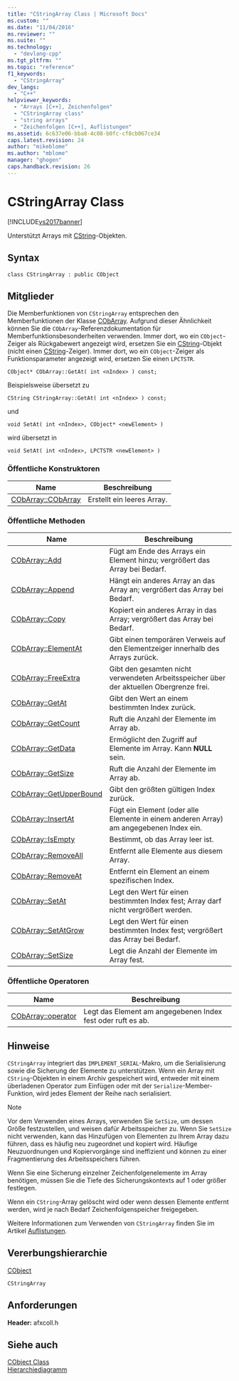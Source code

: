 ```yaml
---
title: "CStringArray Class | Microsoft Docs"
ms.custom: ""
ms.date: "11/04/2016"
ms.reviewer: ""
ms.suite: ""
ms.technology: 
  - "devlang-cpp"
ms.tgt_pltfrm: ""
ms.topic: "reference"
f1_keywords: 
  - "CStringArray"
dev_langs: 
  - "C++"
helpviewer_keywords: 
  - "Arrays [C++], Zeichenfolgen"
  - "CStringArray class"
  - "string arrays"
  - "Zeichenfolgen [C++], Auflistungen"
ms.assetid: 6c637e06-bba8-4c08-b0fc-cf8cb067ce34
caps.latest.revision: 24
author: "mikeblome"
ms.author: "mblome"
manager: "ghogen"
caps.handback.revision: 26
---
```

# CStringArray Class
[!INCLUDE[vs2017banner](../../assembler/inline/includes/vs2017banner.md)]

Unterstützt Arrays mit [CString](../../atl-mfc-shared/using-cstring.md)\-Objekten.  
  
## Syntax  
  
```  
class CStringArray : public CObject  
```  
  
## Mitglieder  
 Die Memberfunktionen von `CStringArray` entsprechen den Memberfunktionen der Klasse [CObArray](../../mfc/reference/cobarray-class.md).  Aufgrund dieser Ähnlichkeit können Sie die `CObArray`\-Referenzdokumentation für Memberfunktionsbesonderheiten verwenden.  Immer dort, wo ein `CObject`\-Zeiger als Rückgabewert angezeigt wird, ersetzen Sie ein [CString](../../atl-mfc-shared/using-cstring.md)\-Objekt \(nicht einen [CString](../../atl-mfc-shared/using-cstring.md)\-Zeiger\).  Immer dort, wo ein `CObject`\-Zeiger als Funktionsparameter angezeigt wird, ersetzen Sie einen `LPCTSTR`.  
  
 `CObject* CObArray::GetAt( int <nIndex> ) const;`  
  
 Beispielsweise übersetzt zu  
  
 `CString CStringArray::GetAt( int <nIndex> ) const;`  
  
 und  
  
 `void SetAt( int <nIndex>, CObject* <newElement> )`  
  
 wird übersetzt in  
  
 `void SetAt( int <nIndex>, LPCTSTR <newElement> )`  
  
### Öffentliche Konstruktoren  
  
|Name|Beschreibung|  
|----------|------------------|  
|[CObArray::CObArray](../Topic/CObArray::CObArray.md)|Erstellt ein leeres Array.|  
  
### Öffentliche Methoden  
  
|Name|Beschreibung|  
|----------|------------------|  
|[CObArray::Add](../Topic/CObArray::Add.md)|Fügt am Ende des Arrays ein Element hinzu; vergrößert das Array bei Bedarf.|  
|[CObArray::Append](../Topic/CObArray::Append.md)|Hängt ein anderes Array an das Array an; vergrößert das Array bei Bedarf.|  
|[CObArray::Copy](../Topic/CObArray::Copy.md)|Kopiert ein anderes Array in das Array; vergrößert das Array bei Bedarf.|  
|[CObArray::ElementAt](../Topic/CObArray::ElementAt.md)|Gibt einen temporären Verweis auf den Elementzeiger innerhalb des Arrays zurück.|  
|[CObArray::FreeExtra](../Topic/CObArray::FreeExtra.md)|Gibt den gesamten nicht verwendeten Arbeitsspeicher über der aktuellen Obergrenze frei.|  
|[CObArray::GetAt](../Topic/CObArray::GetAt.md)|Gibt den Wert an einem bestimmten Index zurück.|  
|[CObArray::GetCount](../Topic/CObArray::GetCount.md)|Ruft die Anzahl der Elemente im Array ab.|  
|[CObArray::GetData](../Topic/CObArray::GetData.md)|Ermöglicht den Zugriff auf Elemente im Array.  Kann **NULL** sein.|  
|[CObArray::GetSize](../Topic/CObArray::GetSize.md)|Ruft die Anzahl der Elemente im Array ab.|  
|[CObArray::GetUpperBound](../Topic/CObArray::GetUpperBound.md)|Gibt den größten gültigen Index zurück.|  
|[CObArray::InsertAt](../Topic/CObArray::InsertAt.md)|Fügt ein Element \(oder alle Elemente in einem anderen Array\) am angegebenen Index ein.|  
|[CObArray::IsEmpty](../Topic/CObArray::IsEmpty.md)|Bestimmt, ob das Array leer ist.|  
|[CObArray::RemoveAll](../Topic/CObArray::RemoveAll.md)|Entfernt alle Elemente aus diesem Array.|  
|[CObArray::RemoveAt](../Topic/CObArray::RemoveAt.md)|Entfernt ein Element an einem spezifischen Index.|  
|[CObArray::SetAt](../Topic/CObArray::SetAt.md)|Legt den Wert für einen bestimmten Index fest; Array darf nicht vergrößert werden.|  
|[CObArray::SetAtGrow](../Topic/CObArray::SetAtGrow.md)|Legt den Wert für einen bestimmten Index fest; vergrößert das Array bei Bedarf.|  
|[CObArray::SetSize](../Topic/CObArray::SetSize.md)|Legt die Anzahl der Elemente im Array fest.|  
  
### Öffentliche Operatoren  
  
|Name|Beschreibung|  
|----------|------------------|  
|[CObArray::operator](../Topic/CObArray::operator.md)|Legt das Element am angegebenen Index fest oder ruft es ab.|  
  
## Hinweise  
 `CStringArray` integriert das `IMPLEMENT_SERIAL`\-Makro, um die Serialisierung sowie die Sicherung der Elemente zu unterstützen.  Wenn ein Array mit `CString`\-Objekten in einem Archiv gespeichert wird, entweder mit einem überladenen Operator zum Einfügen oder mit der `Serialize`\-Member\-Funktion, wird jedes Element der Reihe nach serialisiert.  
  
> [!NOTE]
>  Vor dem Verwenden eines Arrays, verwenden Sie `SetSize`, um dessen Größe festzustellen, und weisen dafür Arbeitsspeicher zu.  Wenn Sie `SetSize` nicht verwenden, kann das Hinzufügen von Elementen zu Ihrem Array dazu führen, dass es häufig neu zugeordnet und kopiert wird.  Häufige Neuzuordnungen und Kopiervorgänge sind ineffizient und können zu einer Fragmentierung des Arbeitsspeichers führen.  
  
 Wenn Sie eine Sicherung einzelner Zeichenfolgenelemente im Array benötigen, müssen Sie die Tiefe des Sicherungskontexts auf 1 oder größer festlegen.  
  
 Wenn ein `CString`\-Array gelöscht wird oder wenn dessen Elemente entfernt werden, wird je nach Bedarf Zeichenfolgenspeicher freigegeben.  
  
 Weitere Informationen zum Verwenden von `CStringArray` finden Sie im Artikel [Auflistungen](../../mfc/collections.md).  
  
## Vererbungshierarchie  
 [CObject](../../mfc/reference/cobject-class.md)  
  
 `CStringArray`  
  
## Anforderungen  
 **Header:** afxcoll.h  
  
## Siehe auch  
 [CObject Class](../../mfc/reference/cobject-class.md)   
 [Hierarchiediagramm](../../mfc/hierarchy-chart.md)